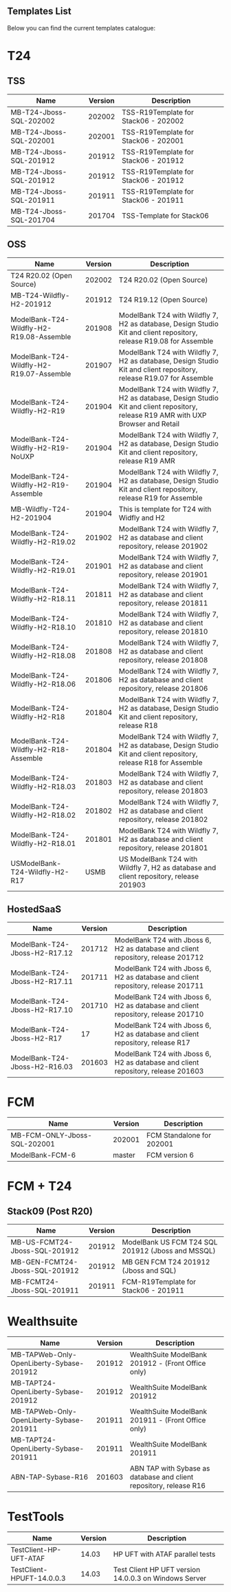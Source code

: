 
## Templates List ##


Below you can find the current templates catalogue: 

# T24   #
## TSS ##
| Name                    	| Version 	| Description                            	|
|-------------------------	|---------	|----------------------------------------	|
| MB-T24-Jboss-SQL-202002 	| 202002  	| TSS-R19Template   for Stack06 - 202002 	|
| MB-T24-Jboss-SQL-202001 	| 202001  	| TSS-R19Template   for Stack06 - 202001 	|
| MB-T24-Jboss-SQL-201912 	| 201912  	| TSS-R19Template   for Stack06 - 201912 	|
| MB-T24-Jboss-SQL-201912 	| 201912  	| TSS-R19Template   for Stack06 - 201912 	|
| MB-T24-Jboss-SQL-201911 	| 201911  	| TSS-R19Template   for Stack06 - 201911 	|
| MB-T24-Jboss-SQL-201704 	| 201704  	| TSS-Template   for Stack06             	|

## OSS ##

| Name                                     	| Version 	| Description                                                                                                                            	|
|------------------------------------------	|---------	|----------------------------------------------------------------------------------------------------------------------------------------	|
| T24   R20.02 (Open Source)               	| 202002  	| T24   R20.02 (Open Source)                                                                                                             	|
| MB-T24-Wildfly-H2-201912                 	| 201912  	| T24   R19.12 (Open Source)                                                                                                             	|
| ModelBank-T24-Wildfly-H2-R19.08-Assemble 	| 201908  	| ModelBank   T24 with Wildfly 7, H2 as database, Design Studio Kit and client repository,   release R19.08 for Assemble                 	|
| ModelBank-T24-Wildfly-H2-R19.07-Assemble 	| 201907  	| ModelBank   T24 with Wildfly 7, H2 as database, Design Studio Kit and client repository,   release R19.07 for Assemble                 	|
| ModelBank-T24-Wildfly-H2-R19             	| 201904  	| ModelBank   T24 with Wildfly 7, H2 as database, Design Studio Kit and client repository,   release R19 AMR with UXP Browser and Retail 	|
| ModelBank-T24-Wildfly-H2-R19-NoUXP       	| 201904  	| ModelBank   T24 with Wildfly 7, H2 as database, Design Studio Kit and client repository,   release R19 AMR                             	|
| ModelBank-T24-Wildfly-H2-R19-Assemble    	| 201904  	| ModelBank   T24 with Wildfly 7, H2 as database, Design Studio Kit and client repository,   release R19 for Assemble                    	|
| MB-Wildfly-T24-H2-201904                 	| 201904  	| This   is template for T24 with Widfly and H2                                                                                          	|
| ModelBank-T24-Wildfly-H2-R19.02          	| 201902  	| ModelBank   T24 with Wildfly 7, H2 as database and client repository, release 201902                                                   	|
| ModelBank-T24-Wildfly-H2-R19.01          	| 201901  	| ModelBank   T24 with Wildfly 7, H2 as database and client repository, release 201901                                                   	|
| ModelBank-T24-Wildfly-H2-R18.11          	| 201811  	| ModelBank   T24 with Wildfly 7, H2 as database and client repository, release 201811                                                   	|
| ModelBank-T24-Wildfly-H2-R18.10          	| 201810  	| ModelBank   T24 with Wildfly 7, H2 as database and client repository, release 201810                                                   	|
| ModelBank-T24-Wildfly-H2-R18.08          	| 201808  	| ModelBank   T24 with Wildfly 7, H2 as database and client repository, release 201808                                                   	|
| ModelBank-T24-Wildfly-H2-R18.06          	| 201806  	| ModelBank   T24 with Wildfly 7, H2 as database and client repository, release 201806                                                   	|
| ModelBank-T24-Wildfly-H2-R18             	| 201804  	| ModelBank   T24 with Wildfly 7, H2 as database, Design Studio Kit and client repository,   release R18                                 	|
| ModelBank-T24-Wildfly-H2-R18-Assemble    	| 201804  	| ModelBank   T24 with Wildfly 7, H2 as database, Design Studio Kit and client repository,   release R18 for Assemble                    	|
| ModelBank-T24-Wildfly-H2-R18.03          	| 201803  	| ModelBank   T24 with Wildfly 7, H2 as database and client repository, release 201803                                                   	|
| ModelBank-T24-Wildfly-H2-R18.02          	| 201802  	| ModelBank   T24 with Wildfly 7, H2 as database and client repository, release 201802                                                   	|
| ModelBank-T24-Wildfly-H2-R18.01          	| 201801  	| ModelBank   T24 with Wildfly 7, H2 as database and client repository, release 201801                                                   	|
| USModelBank-T24-Wildfly-H2-R17           	| USMB    	| US   ModelBank T24 with Wildfly 7, H2 as database and client repository, release   201903                                              	|

## HostedSaaS ##
| Name                          	| Version 	| Description                                                                        	|
|-------------------------------	|---------	|------------------------------------------------------------------------------------	|
| ModelBank-T24-Jboss-H2-R17.12 	| 201712  	| ModelBank   T24 with Jboss 6, H2 as database and client repository, release 201712 	|
| ModelBank-T24-Jboss-H2-R17.11 	| 201711  	| ModelBank   T24 with Jboss 6, H2 as database and client repository, release 201711 	|
| ModelBank-T24-Jboss-H2-R17.10 	| 201710  	| ModelBank   T24 with Jboss 6, H2 as database and client repository, release 201710 	|
| ModelBank-T24-Jboss-H2-R17    	| 17      	| ModelBank   T24 with Jboss 6, H2 as database and client repository, release R17    	|
| ModelBank-T24-Jboss-H2-R16.03 	| 201603  	| ModelBank   T24 with Jboss 6, H2 as database and client repository, release 201603 	|

# FCM #
| Name                         	| Version 	| Description                 	|
|------------------------------	|---------	|-----------------------------	|
| MB-FCM-ONLY-Jboss-SQL-202001 	| 202001  	| FCM   Standalone for 202001 	|
| ModelBank-FCM-6              	| master  	| FCM   version 6             	|

# FCM + T24 #
## Stack09 (Post R20) ##

| Name                           	| Version 	| Description                                         	|
|--------------------------------	|---------	|-----------------------------------------------------	|
| MB-US-FCMT24-Jboss-SQL-201912  	| 201912  	| ModelBank   US FCM T24 SQL 201912 (Jboss and MSSQL) 	|
| MB-GEN-FCMT24-Jboss-SQL-201912 	| 201912  	| MB   GEN FCM T24 201912 (Jboss and SQL)             	|
| MB-FCMT24-Jboss-SQL-201911     	| 201911  	| FCM-R19Template   for Stack06 - 201911              	|

# Wealthsuite #
| Name                                     	| Version 	| Description                                                          	|
|------------------------------------------	|---------	|----------------------------------------------------------------------	|
| MB-TAPWeb-Only-OpenLiberty-Sybase-201912 	| 201912  	| WealthSuite   ModelBank 201912 - (Front Office only)                 	|
| MB-TAPT24-OpenLiberty-Sybase-201912      	| 201912  	| WealthSuite   ModelBank 201912                                       	|
| MB-TAPWeb-Only-OpenLiberty-Sybase-201911 	| 201911  	| WealthSuite   ModelBank 201911 - (Front Office only)                 	|
| MB-TAPT24-OpenLiberty-Sybase-201911      	| 201911  	| WealthSuite   ModelBank 201911                                       	|
| ABN-TAP-Sybase-R16                       	| 201603  	| ABN   TAP with Sybase as database and client repository, release R16 	|

# TestTools #
| Name                      	| Version 	| Description                                             	|
|---------------------------	|---------	|---------------------------------------------------------	|
| TestClient-HP-UFT-ATAF    	| 14.03   	| HP   UFT with ATAF parallel tests                       	|
| TestClient-HPUFT-14.0.0.3 	| 14.03   	| Test   Client HP UFT version 14.0.0.3 on Windows Server 	|



